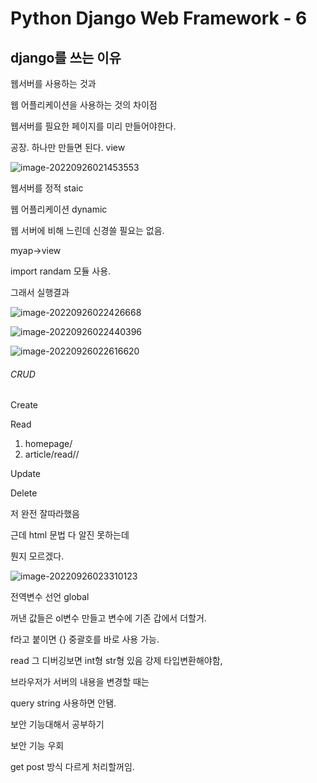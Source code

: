 # Python Django Web Framework - 6

## django를 쓰는 이유

웹서버를 사용하는 것과

웹 어플리케이션을 사용하는 것의 차이점



웹서버를 필요한 페이지를 미리 만들어야한다.

공장. 하나만 만들면 된다. view

![image-20220926021453553](C:\Users\LG\AppData\Roaming\Typora\typora-user-images\image-20220926021453553.png)

웹서버를 정적 staic

웹 어플리케이션 dynamic

웹 서버에 비해 느린데 신경쓸 필요는 없음.



myap->view

import randam 모듈 사용.

 그래서 실행결과

![image-20220926022426668](C:\Users\LG\AppData\Roaming\Typora\typora-user-images\image-20220926022426668.png)





![image-20220926022440396](C:\Users\LG\AppData\Roaming\Typora\typora-user-images\image-20220926022440396.png)

![image-20220926022616620](C:\Users\LG\AppData\Roaming\Typora\typora-user-images\image-20220926022616620.png)



###### CRUD

Create

Read 

1. homepage/
2. article/read/<id>/

Update

Delete



저 완전 잘따라했음

근데 html 문법 다 알진 못하는데

뭔지 모르겠다.

![image-20220926023310123](C:\Users\LG\AppData\Roaming\Typora\typora-user-images\image-20220926023310123.png)

전역변수 선언 global

꺼낸 값들은 ol변수 만들고 변수에 기존 갑에서 더할거.

f라고 붙이면 {} 중괄호를 바로 사용 가능.



read 그 디버깅보면 int형 str형 있음 강제 타입변환해야함,



브라우저가 서버의 내용을 변경할 때는

query string 사용하면 안됌.



보안 기능대해서 공부하기

보안 기능 우회



get post 방식 다르게 처리할꺼임.